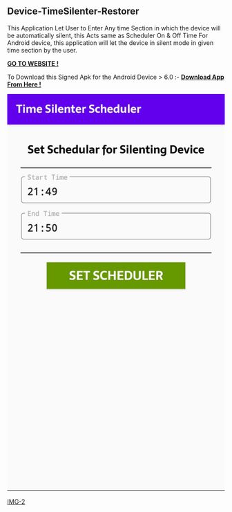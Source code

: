 ## Device-TimeSilenter-Restorer
This Application Let User to Enter Any time Section in which the device will be automatically silent, this Acts same as Scheduler On &amp; Off Time For Android device, this application will let the device in silent mode in given time section by the user.

[**GO TO WEBSITE !**](https://thesmartyking.github.io/Device-TimeSilenter-Restorer)

To Download this Signed Apk for the Android Device > 6.0 :- [**Download App From Here !**](https://github.com/thesmartyking/Device-TimeSilenter-Restorer/blob/master/Device-TimeSilenter.apk)

![](https://github.com/thesmartyking/Device-TimeSilenter-Restorer/blob/master/IMAGES/WhatsApp%20Image%202020-08-12%20at%2010.22.32%20PM.jpeg)

[IMG-2](https://github.com/thesmartyking/Device-TimeSilenter-Restorer/blob/master/IMAGES/WhatsApp%20Image%202020-08-12%20at%2010.24.44%20PM.jpeg)
